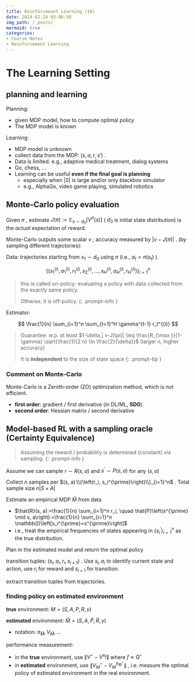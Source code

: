 ```yaml
---
title: Reinforcemant Learning (10)
date: 2024-02-24 03:06:58
img_path: /_posts/
mermaid: true
categories:
- Course Notes
- Reinforcement Learning
---
```


# The Learning Setting

## planning and learning

Planning:

- given MDP model, how to compute optimal policy
- The MDP model is known

Learning:

- MDP model is unknown
- collect data from the MDP: $(s,a,r,s')$ .
- Data is limited. e.g., adaptive medical treatment, dialog systems
- Go, chess, ...
- Learning can be useful **even if the final goal is planning**
  - especially when $| S |$ is large and/or only blackbox simulator
  - e.g., AlphaGo, video game playing, simulated robotics

## Monte-Carlo policy evaluation

Given $\pi$ , estimate $J(\pi):=\mathbb{E}_{s \sim d_0}\left[V^\pi(s)\right]$ ( $d_0$ is initial state distribution)
is the *actual* expectation of reward.

Monte-Carlo outputs some scalar $v$ ; accuracy measured by $| v-J(\pi)|$ .
(by sampling different trajectories):

Data: trajectories starting from $s_1 \sim d_0$ using $\pi$ (i.e., $a_t=\pi\left(s_t\right)$ ).

$$
\left\{\left(s_1^{(i)}, a_1^{(i)}, r_1^{(i)}, s_2^{(i)}, \ldots, s_H^{(i)}, a_H^{(i)}, r_H^{(i)}\right)\right\}_{i=1}^n
$$

> this is called on-policy: evaluating a policy with data collected from the exactly same policy.
>
> Othwise, it is off-policy.
{: .prompt-info }

Estimator:

$$
\frac{1}{n} \sum_{i=1}^n \sum_{t=1}^H \gamma^{t-1} r_t^{(i)}
$$

> Guarantee: w.p. at least $1-\delta,| v-J(\pi)|  \leq \frac{R_{\max }}{1-\gamma} \sqrt{\frac{1}{2 n} \ln \frac{2}{\delta}}$ (larger n, higher accuracy)
>
> It is **independent** to the size of state space
{: .prompt-tip }

### Comment on Monte-Carlo

Monte-Carlo is a Zeroth-order (ZO) optimization method, which is not efficient.

- **first order**: gradient / first derivative (in DL/ML, **SDG**)
- **second order**: Hessian matrix / second derivative

## Model-based RL with a sampling oracle (Certainty Equivalence)

> Assuming the reward / probability is determined (constant) via sampling.
{: .prompt-info }

Assume we can sample $r \sim R(s, a)$ and $s^{\prime} \sim P(s, a)$ for any $(s, a)$ 

Collect $n$ samples per $(s, a):\\{\left(r_i, s_i^{\prime}\right)\\}_{i=1}^n$ . Total sample size $n| S \times A|$ 

Estimate an empirical MDP $\hat{M}$ from data

- $\hat{R}(s, a):=\frac{1}{n} \sum_{i=1}^n r_i, \quad \hat{P}\left(s^{\prime} \mid s, a\right):=\frac{1}{n} \sum_{i=1}^n \mathbb{I}\left[s_i^{\prime}=s^{\prime}\right]$ 
- i.e., treat the empirical frequencies of states appearing in $\{s_i^{\prime}\}_{i=1}^n$ as the true distribution.

Plan in the estimated model and return the optimal policy

transition tuples: $(s_i, a_i, r_i, s_{i+1})$ . Use $s_i, a_i$ to identify current state and action, use $r_i$ for reward and $s_{i+1}$ for transition.

extract transition tuples from trajectories.

### finding policy on estimated environment

**true** environment: $M = (S, A, P, R, \gamma)$ 

**estimated** environment: $\hat{M} = (S, A, \hat{P}, \hat{R}, \gamma)$ 

- notation: $\pi_{\hat{M}}, \, V_{\hat{M}}, \, \ldots$ 

performance measurement:

- in the **true** environment, use $\| V^\star - V^{\pi_f} \|$ where $f \approx Q^\star$ 
- in **estimated** environment, use $\| V_M^\star - V_M^{\pi_{\hat{M}}^\star} \|$ , i.e. measure the optimal policy of estimated environment in the real environment.
